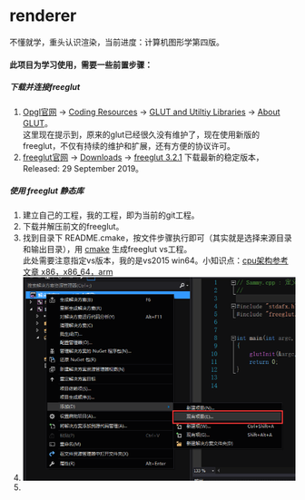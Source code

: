 # renderer
不懂就学，重头认识渲染，当前进度：计算机图形学第四版。

#### 此项目为学习使用，需要一些前置步骤：

##### 下载并连接freeglut
1. [Opgl官网](https://www.opengl.org/) -> [Coding Resources](https://www.opengl.org/resources/) -> [GLUT and Utiltiy Libraries](https://www.opengl.org/resources/libraries/) -> [About GLUT](https://www.opengl.org/resources/libraries/glut/)。  
这里现在提示到，原来的glut已经很久没有维护了，现在使用新版的freeglut，不仅有持续的维护和扩展，还有方便的协议许可。  
2. [freeglut官网](http://freeglut.sourceforge.net/) -> [Downloads](http://freeglut.sourceforge.net/index.php#download) -> [freeglut 3.2.1](https://sourceforge.net/projects/freeglut/files/freeglut/3.2.1/freeglut-3.2.1.tar.gz/download?use_mirror=udomain&download=) 下载最新的稳定版本，Released: 29 September 2019。

##### 使用 freeglut 静态库
1. 建立自己的工程，我的工程，即为当前的git工程。
2. 下载并解压前文的freeglut。
3. 找到目录下 README.cmake，按文件步骤执行即可（其实就是选择来源目录和输出目录），用 [cmake](https://cmake.org/download/) 生成freeglut vs工程。  
此处需要注意指定vs版本，我的是vs2015 win64。小知识点：[cpu架构参考文章 x86，x86_64，arm](https://blog.csdn.net/gerwels_ji/article/details/83001611)
4. ![将生成的glut静态工程添加到自己的工程](https://github.com/SammyTorky/renderer/blob/master/pictures/glut%E5%BF%AB%E9%80%9F%E9%85%8D%E7%BD%AE%E5%B9%B6%E4%BD%BF%E7%94%A8/1_%E6%B7%BB%E5%8A%A0glut%E7%8E%B0%E6%9C%89%E9%A1%B9%E7%9B%AE.png)
5. 
